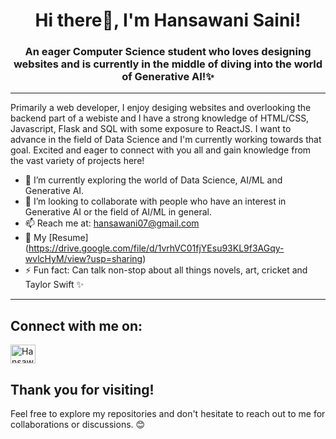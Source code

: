 <h1 align="center">Hi there👋, I'm Hansawani Saini!</h1>
<h3 align="center">An eager Computer Science student who loves designing websites and is currently in the middle of diving into the world of Generative AI!✨</h3>

<hr/>
Primarily a web developer, I enjoy desiging websites and overlooking the backend part of a webiste and I have a strong knowledge of HTML/CSS, Javascript, Flask and SQL with some exposure to ReactJS. I want to advance in the field of Data Science and I'm currently working towards that goal. Excited and eager to connect with you all and gain knowledge from the vast variety of projects here!

- 🌱 I’m currently exploring the world of Data Science, AI/ML and Generative AI. 
- 👯 I’m looking to collaborate with people who have an interest in Generative AI or the field of AI/ML in general.
- 📫 Reach me at: [hansawani07@gmail.com](mailto:hansawani07@gmail.com)
- 📄 My [Resume] (https://drive.google.com/file/d/1vrhVC01fjYEsu93KL9f3AGqy-wvlcHyM/view?usp=sharing)
- ⚡ Fun fact: Can talk non-stop about all things novels, art, cricket and Taylor Swift ✨
  
<hr/>

## Connect with me on:
<a href="https://www.linkedin.com/in/hansawani-saini-39651a26b/" target="_blank"><img src="https://raw.githubusercontent.com/rahuldkjain/github-profile-readme-generator/master/src/images/icons/Social/linked-in-alt.svg" alt="Hansawani Saini" height="30" width="40" /></a>


## Thank you for visiting!

Feel free to explore my repositories and don't hesitate to reach out to me for collaborations or discussions. 😊


